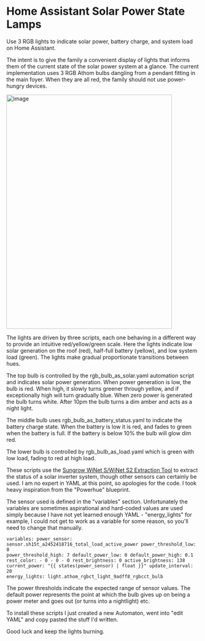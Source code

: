# Home Assistant Solar Power State Lamps
Use 3 RGB lights to indicate solar power, battery charge, and system load on Home Assistant.

The intent is to give the family a convenient display of lights that informs them of the current state of the solar power system at a glance. The current implementation uses 3 RGB Athom bulbs dangling from a pendant fitting in the main foyer. When they are all red, the family should not use power-hungry devices.

<img width="431" height="610" alt="image" src="https://github.com/user-attachments/assets/aad38f4e-2907-4c5b-9de1-87e7fe5a7939" />

The lights are driven by three scripts, each one behaving in a different way to provide an intuitive red/yellow/green scale. Here the lights indicate low solar generation on the roof (red), half-full battery (yellow), and low system load (green). The lights make gradual proportionate transitions between hues.

The top bulb is controlled by the rgb_bulb_as_solar.yaml automation script and indicates solar power generation. When power generation is low, the bulb is red. When high, it slowly turns greener through yellow, and if exceptionally high will turn gradually blue. When zero power is generated the bulb turns white. After 10pm the bulb turns a dim amber and acts as a night light.

The middle bulb uses rgb_bulb_as_battery_status.yaml to indicate the battery charge state. When the battery is low it is red, and fades to green when the battery is full. If the battery is below 10% the bulb will glow dim red.

The lower bulb is controlled by rgb_bulb_as_load.yaml which is green with low load, fading to red at high load.

These scripts use the [Sungrow WiNet S/WiNet S2 Extraction Tool](http://homeassistant.local:8123/hassio/addon/b3e7ace5_winet-extractor/info) to extract the status of a solar inverter system, though other sensors can certainly be used. I am no expert in YAML at this point, so apologies for the code. I took heavy inspiration from the "Powerhue" blueprint.

The sensor used is defined in the "variables" section. Unfortunately the variables are sometimes aspirational and hard-coded values are used simply because I have not yet learned enough YAML - "energy_lights" for example, I could not get to work as a variable for some reason, so you'll need to change that manually.

<code>variables:
  power_sensor: sensor.sh15t_a2452418716_total_load_active_power
  power_threshold_low: 0
  power_threshold_high: 7
  default_power_low: 0
  default_power_high: 0.1
  rest_color:
    - 0
    - 0
    - 0
  rest_brightness: 0
  active_brightness: 138
  current_power: "{{ states(power_sensor) | float }}"
  update_interval: 20
  energy_lights: light.athom_rgbct_light_9adff8_rgbcct_bulb</code>

  The power thresholds indicate the expected range of sensor values. The default power represents the point at which the bulb gives up on being a power meter and goes out (or turns into a nightlight) etc.

  To install these scripts I just created a new Automaton, went into "edit YAML" and copy pasted the stuff I'd written.

  Good luck and keep the lights burning.
